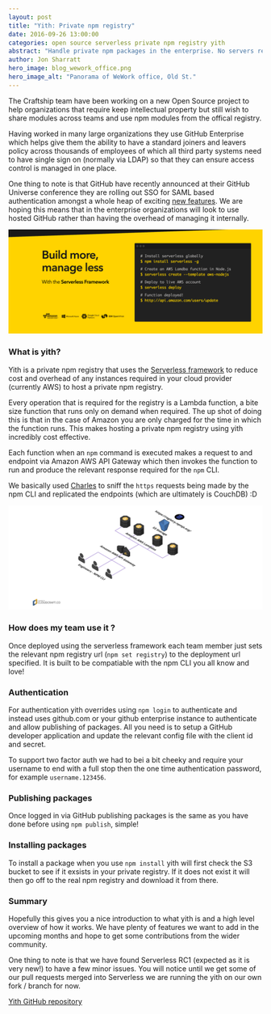 ```yaml
---
layout: post
title: "Yith: Private npm registry"
date: 2016-09-26 13:00:00
categories: open source serverless private npm registry yith
abstract: "Handle private npm packages in the enterprise. No servers required!"
author: Jon Sharratt
hero_image: blog_wework_office.png
hero_image_alt: "Panorama of WeWork office, Old St."
---
```


The Craftship team have been working on a new Open Source project
to help organizations that require keep intellectual property but still
wish to share modules across teams and use npm modules from the offical registry.

Having worked in many large organizations they use GitHub Enterprise
which helps give them the ability to have a standard joiners and leavers policy
across thousands of employees of which all third party systems need to have single
sign on (normally via LDAP) so that they can ensure access control is managed in one place.

One thing to note is that GitHub have recently announced at their GitHub Universe
conference they are rolling out SSO for SAML based authentication amongst a whole heap of
exciting [new features](https://github.com/blog/2256-a-whole-new-github-universe-announcing-new-tools-forums-and-features).
We are hoping this means that in the enterprise organizations  will look to use hosted GitHub rather than having the overhead of managing it internally.

![Serverless astract imge](/images/blog_yith_serverless.png)

### What is yith?
Yith is a private npm registry that uses the [Serverless framework](https://serverless.com/) to
reduce cost and overhead of any instances required in your cloud
provider (currently AWS) to host a private npm registry.

Every operation that is required for the registry is a Lambda function,
a bite size function that runs only on demand when required.  The up shot of
doing this is that in the case of Amazon you are only charged for the
time in which the function runs.  This makes hosting a private npm
registry using yith incredibly cost effective.

Each function when an `npm` command is executed makes a request to and
endpoint via Amazon AWS API Gateway which then invokes the function to
run and produce the relevant response required for the `npm` CLI.

We basically used [Charles](https://www.charlesproxy.com/) to sniff the `https`
requests being made by the npm CLI and replicated the endpoints (which are ultimately
is CouchDB) :D

![yith cloud diagram](/images/blog_yith_diagram.png)

### How does my team use it ?
Once deployed using the serverless framework each team member just sets
the relevant npm registry url (`npm set registry`) to the deployment url
specified.  It is built to be compatiable with the npm CLI you all know
and love!

### Authentication
For authentication yith overrides using `npm login` to authenticate and instead
uses github.com or your github enterprise instance to authenticate and
allow publishing of packages.  All you need is to setup a GitHub
developer application and update the relevant config file with the
client id and secret.

To support two factor auth we had to bei a bit cheeky and require your username
to end with a full stop then the one time authentication password, for
example `username.123456`.

### Publishing packages
Once logged in via GitHub publishing packages is the same as you have
done before using `npm publish`, simple!

### Installing packages
To install a package when you use `npm install` yith will first check
the S3 bucket to see if it exsists in your private registry.  If it does
not exist it will then go off to the real npm registry and download it
from there.

### Summary
Hopefully this gives you a nice introduction to what yith is and a high
level overview of how it works.  We have plenty of features we want to
add in the upcoming months and hope to get some contributions from the
wider community.

One thing to note is that we have found Serverless RC1 (expected as it is
very new!) to have a few minor issues.  You will notice until we get
some of our pull requests merged into Serverless we are running the yith
on our own fork / branch for now.

[Yith GitHub repository](https://github.com/craftship/yith)
